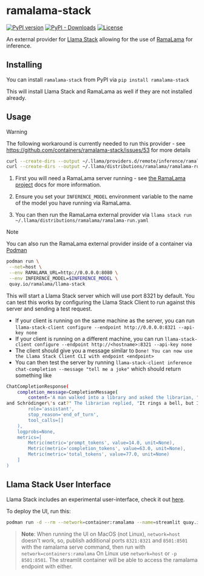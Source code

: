 # ramalama-stack

[![PyPI version](https://img.shields.io/pypi/v/ramalama_stack.svg)](https://pypi.org/project/ramalama-stack/)
[![PyPI - Downloads](https://img.shields.io/pypi/dm/ramalama-stack)](https://pypi.org/project/ramalama-stack/)
[![License](https://img.shields.io/pypi/l/ramalama_stack.svg)](https://github.com/containers/ramalama-stack/blob/main/LICENSE)

An external provider for [Llama Stack](https://github.com/meta-llama/llama-stack) allowing for the use of [RamaLama](https://ramalama.ai/) for inference.

## Installing

You can install `ramalama-stack` from PyPI via `pip install ramalama-stack`

This will install Llama Stack and RamaLama as well if they are not installed already.

## Usage

> [!WARNING]
> The following workaround is currently needed to run this provider - see https://github.com/containers/ramalama-stack/issues/53 for more details
> ```bash
> curl --create-dirs --output ~/.llama/providers.d/remote/inference/ramalama.yaml https://raw.githubusercontent.com/containers/ramalama-stack/refs/tags/v0.2.0/src/ramalama_stack/providers.d/remote/inference/ramalama.yaml
> curl --create-dirs --output ~/.llama/distributions/ramalama/ramalama-run.yaml https://raw.githubusercontent.com/containers/ramalama-stack/refs/tags/v0.2.0/src/ramalama_stack/ramalama-run.yaml
> ```

1. First you will need a RamaLama server running - see [the RamaLama project](https://github.com/containers/ramalama) docs for more information.

2. Ensure you set your `INFERENCE_MODEL` environment variable to the name of the model you have running via RamaLama.

3. You can then run the RamaLama external provider via `llama stack run ~/.llama/distributions/ramalama/ramalama-run.yaml`

> [!NOTE]
> You can also run the RamaLama external provider inside of a container via [Podman](https://podman.io/)
> ```bash
> podman run \
>  --net=host \
>  --env RAMALAMA_URL=http://0.0.0.0:8080 \
>  --env INFERENCE_MODEL=$INFERENCE_MODEL \
>  quay.io/ramalama/llama-stack
> ```

This will start a Llama Stack server which will use port 8321 by default. You can test this works by configuring the Llama Stack Client to run against this server and
sending a test request.
- If your client is running on the same machine as the server, you can run `llama-stack-client configure --endpoint http://0.0.0.0:8321 --api-key none`
- If your client is running on a different machine, you can run `llama-stack-client configure --endpoint http://<hostname>:8321 --api-key none`
- The client should give you a message similar to `Done! You can now use the Llama Stack Client CLI with endpoint <endpoint>`
- You can then test the server by running `llama-stack-client inference chat-completion --message "tell me a joke"` which should return something like

```bash
ChatCompletionResponse(
    completion_message=CompletionMessage(
        content='A man walked into a library and asked the librarian, "Do you have any books on Pavlov\'s dogs
and Schrödinger\'s cat?" The librarian replied, "It rings a bell, but I\'m not sure if it\'s here or not."',
        role='assistant',
        stop_reason='end_of_turn',
        tool_calls=[]
    ),
    logprobs=None,
    metrics=[
        Metric(metric='prompt_tokens', value=14.0, unit=None),
        Metric(metric='completion_tokens', value=63.0, unit=None),
        Metric(metric='total_tokens', value=77.0, unit=None)
    ]
)
```

## Llama Stack User Interface

Llama Stack includes an experimental user-interface, check it out
[here](https://github.com/meta-llama/llama-stack/tree/main/llama_stack/distribution/ui).

To deploy the UI, run this:

```bash
podman run -d --rm --network=container:ramalama --name=streamlit quay.io/redhat-et/streamlit_client:0.1.0
```

> **Note**: When running the UI on MacOS (not Linux), `network=host` doesn't work, so, publish additional ports `8321:8321` and `8501:8501` with the ramalama serve command,
then run with `network=containers:ramalama` 
On Linux use `network=host` or `-p 8501:8501`. The streamlit container will be able to access the ramalama endpoint with either. 
